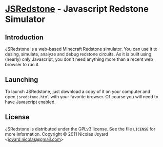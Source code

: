 [JSRedstone](http://github.com/k-o-x/jsredstone) - Javascript Redstone Simulator
================================================================================

Introduction
------------

JSRedstone is a web-based Minecraft Redstone simulator. You can use it to desing, simulate, analyze and debug redstone circuits. As it is built using (nearly) only Javascript, you don't need anything more than a recent web browser to run it.

Launching
---------

To launch JSRedstone, just download a copy of it on your computer and open `jsredstone.html` with your favorite browser. Of course you will need to have Javascript enabled.

License
-------

JSRedstone is distributed under the GPLv3 license. See the file `LICENSE` for more information.
Copyright &copy; 2011 Nicolas Joyard &lt;joyard.nicolas@gmail.com&gt;

